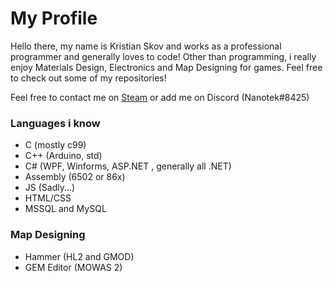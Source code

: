 # My Profile
Hello there, my name is Kristian Skov and works as a professional programmer and generally loves to code!
Other than programming, i really enjoy Materials Design, Electronics and Map Designing for games.
Feel free to check out some of my repositories!

Feel free to contact me on [Steam](https://steamcommunity.com/id/nanotek701/) or add me on Discord (Nanotek#8425)

### Languages i know
* C (mostly c99)
* C++ (Arduino, std)
* C# (WPF, Winforms, ASP.NET , generally all .NET)
* Assembly (6502 or 86x)
* JS (Sadly...)
* HTML/CSS
* MSSQL and MySQL

### Map Designing
* Hammer (HL2 and GMOD)
* GEM Editor (MOWAS 2)
